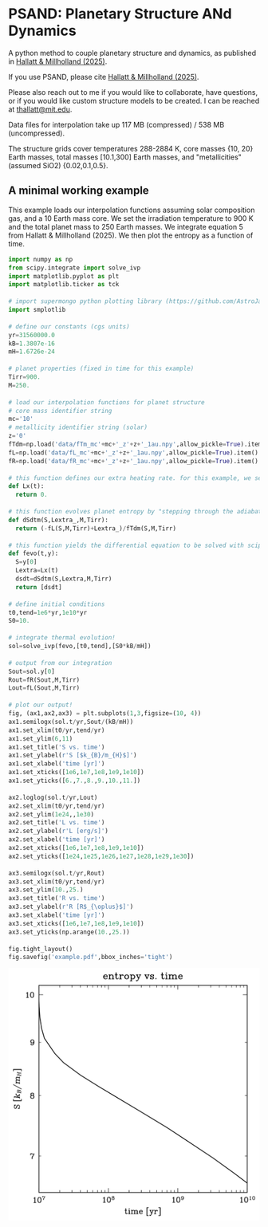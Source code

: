 # PSAND: Planetary Structure ANd Dynamics
A python method to couple planetary structure and dynamics, as published in [Hallatt & Millholland (2025)](https://ui.adsabs.harvard.edu/abs/2025arXiv250922923H/abstract).

If you use PSAND, please cite [Hallatt & Millholland (2025)](https://ui.adsabs.harvard.edu/abs/2025arXiv250922923H/abstract).

Please also reach out to me if you would like to collaborate, have questions, or if you would like custom structure models to be created. I can be reached at thallatt@mit.edu.

Data files for interpolation take up 117 MB (compressed) / 538 MB (uncompressed).

The structure grids cover temperatures 288-2884 K, core masses {10, 20} Earth masses, total masses [10.1,300] Earth masses, and "metallicities" (assumed SiO2) {0.02,0.1,0.5}.

## A minimal working example

This example loads our interpolation functions assuming solar composition gas, and a 10 Earth mass core. We set the irradiation temperature to 900 K and the total planet mass to 250 Earth masses. We integrate equation 5 from Hallatt & Millholland (2025). We then plot the entropy as a function of time.

```python
import numpy as np
from scipy.integrate import solve_ivp
import matplotlib.pyplot as plt
import matplotlib.ticker as tck

# import supermongo python plotting library (https://github.com/AstroJacobLi/smplotlib)
import smplotlib

# define our constants (cgs units)
yr=31560000.0
kB=1.3807e-16
mH=1.6726e-24

# planet properties (fixed in time for this example)
Tirr=900.
M=250.

# load our interpolation functions for planet structure
# core mass identifier string
mc='10'
# metallicity identifier string (solar)
z='0'
fTdm=np.load('data/fTm_mc'+mc+'_z'+z+'_1au.npy',allow_pickle=True).item()
fL=np.load('data/fL_mc'+mc+'_z'+z+'_1au.npy',allow_pickle=True).item()
fR=np.load('data/fR_mc'+mc+'_z'+z+'_1au.npy',allow_pickle=True).item()

# this function defines our extra heating rate. for this example, we set it to zero.
def Lx(t):
  return 0.

# this function evolves planet entropy by "stepping through the adiabats" (equation 5 of Hallatt & Millholland (2025)).
def dSdtm(S,Lextra_,M,Tirr):
  return (-fL(S,M,Tirr)+Lextra_)/fTdm(S,M,Tirr)

# this function yields the differential equation to be solved with scipy
def fevo(t,y):
  S=y[0]
  Lextra=Lx(t)
  dsdt=dSdtm(S,Lextra,M,Tirr)
  return [dsdt]

# define initial conditions
t0,tend=1e6*yr,1e10*yr
S0=10.

# integrate thermal evolution!
sol=solve_ivp(fevo,[t0,tend],[S0*kB/mH])

# output from our integration
Sout=sol.y[0]
Rout=fR(Sout,M,Tirr)
Lout=fL(Sout,M,Tirr)

# plot our output!
fig, (ax1,ax2,ax3) = plt.subplots(1,3,figsize=(10, 4))
ax1.semilogx(sol.t/yr,Sout/(kB/mH))
ax1.set_xlim(t0/yr,tend/yr)
ax1.set_ylim(6,11)
ax1.set_title('S vs. time')
ax1.set_ylabel(r'S [$k_{B}/m_{H}$]')
ax1.set_xlabel('time [yr]')
ax1.set_xticks([1e6,1e7,1e8,1e9,1e10])
ax1.set_yticks([6.,7.,8.,9.,10.,11.])

ax2.loglog(sol.t/yr,Lout)
ax2.set_xlim(t0/yr,tend/yr)
ax2.set_ylim(1e24,,1e30)
ax2.set_title('L vs. time')
ax2.set_ylabel(r'L [erg/s]')
ax2.set_xlabel('time [yr]')
ax2.set_xticks([1e6,1e7,1e8,1e9,1e10])
ax2.set_yticks([1e24,1e25,1e26,1e27,1e28,1e29,1e30])

ax3.semilogx(sol.t/yr,Rout)
ax3.set_xlim(t0/yr,tend/yr)
ax3.set_ylim(10.,25.)
ax3.set_title('R vs. time')
ax3.set_ylabel(r'R [R$_{\oplus}$]')
ax3.set_xlabel('time [yr]')
ax3.set_xticks([1e6,1e7,1e8,1e9,1e10])
ax3.set_yticks(np.arange(10.,25.))

fig.tight_layout()
fig.savefig('example.pdf',bbox_inches='tight')
```
![example](example.png "example")

